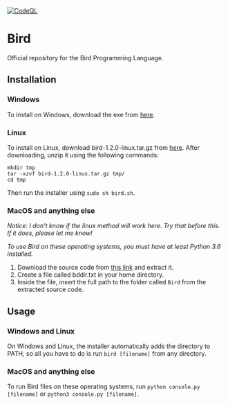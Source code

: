 [![CodeQL](https://github.com/mathstar13/Bird/actions/workflows/codeql-analysis.yml/badge.svg)](https://github.com/mathstar13/Bird/actions/workflows/codeql-analysis.yml)
# Bird
Official repository for the Bird Programming Language.
## Installation
### Windows
To install on Windows, download the exe from [here](https://github.com/mathstar13/Bird/releases/tag/v1.2.0).
### Linux
To install on Linux, download bird-1.2.0-linux.tar.gz from [here](https://github.com/mathstar13/Bird/releases/tag/v1.2.0).
After downloading, unzip it using the following commands:
```
mkdir tmp
tar -xzvf bird-1.2.0-linux.tar.gz tmp/
cd tmp
```
Then run the installer using `sudo sh bird.sh`.
### MacOS and anything else
*Notice: I don't know if the linux method will work here. Try that before this. If it does, please let me know!*

*To use Bird on these operating systems, you must have at least Python 3.6 installed.*

1. Download the source code from [this link](https://github.com/mathstar13/Bird/releases/tag/v1.2.0) and extract it.
2. Create a file called bddir.txt in your home directory.
3. Inside the file, insert the full path to the folder called `Bird` from the extracted source code.
## Usage
### Windows and Linux
On Windows and Linux, the installer automatically adds the directory to PATH, so all you have to do is run `bird [filename]` from any directory.
### MacOS and anything else
To run Bird files on these operating systems, run `python console.py [filename]` or `python3 console.py [filename]`.
